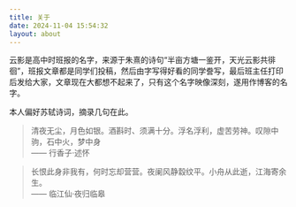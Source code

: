 ```yaml
---
title: 关于
date: 2024-11-04 15:54:32
layout: about
---
```


<span class="label label-success">云影</span>是高中时班报的名字，来源于朱熹的诗句“半亩方塘一鉴开，天光云影共徘徊”，班报文章都是同学们投稿，然后由字写得好看的同学誊写，最后班主任打印后发给大家，文章现在大都想不起来了，只有这个名字映像深刻，遂用作博客的名字。

本人偏好苏轼诗词，摘录几句在此。

> 清夜无尘，月色如银。酒斟时、须满十分。浮名浮利，虚苦劳神。叹隙中驹，石中火，梦中身  
—— 行香子·述怀

> 长恨此身非我有，何时忘却营营。夜阑风静縠纹平。小舟从此逝，江海寄余生。  
—— 临江仙·夜归临皋
